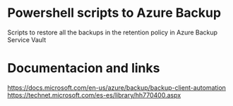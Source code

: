 # Powershell scripts to Azure Backup

Scripts to restore all the backups in the retention policy in Azure Backup Service Vault

# Documentacion and links
https://docs.microsoft.com/en-us/azure/backup/backup-client-automation
https://technet.microsoft.com/es-es/library/hh770400.aspx